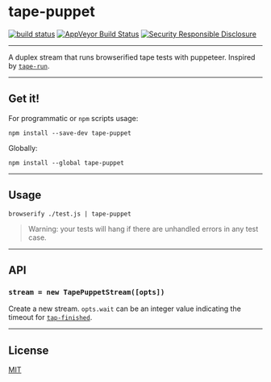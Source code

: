 # tape-puppet

[![build status](http://img.shields.io/travis/chiefbiiko/tape-puppet.svg?style=flat)](http://travis-ci.org/chiefbiiko/tape-puppet) [![AppVeyor Build Status](https://ci.appveyor.com/api/projects/status/github/chiefbiiko/tape-puppet?branch=master&svg=true)](https://ci.appveyor.com/project/chiefbiiko/tape-puppet) [![Security Responsible Disclosure](https://img.shields.io/badge/Security-Responsible%20Disclosure-yellow.svg)](./security.md)

***

A duplex stream that runs browserified tape tests with puppeteer. Inspired by [`tape-run`](https://github.com/juliangruber/tape-run).

***

## Get it!

For programmatic or `npm` scripts usage:

```
npm install --save-dev tape-puppet
```

Globally:

```
npm install --global tape-puppet
```

***

## Usage

```
browserify ./test.js | tape-puppet
```

> Warning: your tests will hang if there are unhandled errors in any test case.

***

## API

### `stream = new TapePuppetStream([opts])`

Create a new stream. `opts.wait` can be an integer value indicating the timeout for [`tap-finished`](https://github.com/substack/tap-finished).

***

## License

[MIT](./license.md)
